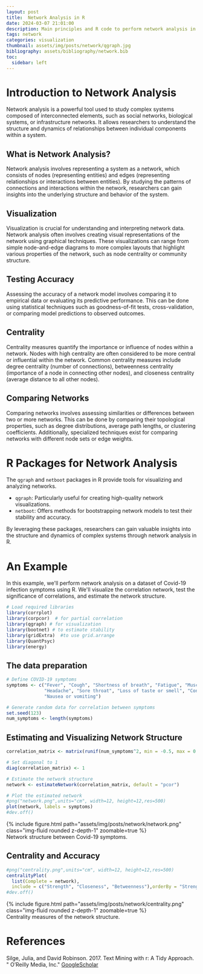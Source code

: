 ```yaml
---
layout: post
title:  Network Analysis in R
date: 2024-03-07 21:01:00
description: Main principles and R code to perform network analysis in R.
tags: network
categories: visualization
thumbnail: assets/img/posts/network/qgraph.jpg
bibliography: assets/bibliography/network.bib
toc:
  sidebar: left
---
```



# Introduction to Network Analysis

Network analysis is a powerful tool used to study complex systems composed of interconnected elements, such as social networks, biological systems, or infrastructure networks. It allows researchers to understand the structure and dynamics of relationships between individual components within a system.

## What is Network Analysis?

Network analysis involves representing a system as a network, which consists of nodes (representing entities) and edges (representing relationships or interactions between entities). By studying the patterns of connections and interactions within the network, researchers can gain insights into the underlying structure and behavior of the system.

## Visualization

Visualization is crucial for understanding and interpreting network data. Network analysis often involves creating visual representations of the network using graphical techniques. These visualizations can range from simple node-and-edge diagrams to more complex layouts that highlight various properties of the network, such as node centrality or community structure.

## Testing Accuracy

Assessing the accuracy of a network model involves comparing it to empirical data or evaluating its predictive performance. This can be done using statistical techniques such as goodness-of-fit tests, cross-validation, or comparing model predictions to observed outcomes.

## Centrality

Centrality measures quantify the importance or influence of nodes within a network. Nodes with high centrality are often considered to be more central or influential within the network. Common centrality measures include degree centrality (number of connections), betweenness centrality (importance of a node in connecting other nodes), and closeness centrality (average distance to all other nodes).

## Comparing Networks

Comparing networks involves assessing similarities or differences between two or more networks. This can be done by comparing their topological properties, such as degree distributions, average path lengths, or clustering coefficients. Additionally, specialized techniques exist for comparing networks with different node sets or edge weights.

# R Packages for Network Analysis

The `qgraph` and `netboot` packages in R provide tools for visualizing and analyzing networks. 

- `qgraph`: Particularly useful for creating high-quality network visualizations.
- `netboot`: Offers methods for bootstrapping network models to test their stability and accuracy.

By leveraging these packages, researchers can gain valuable insights into the structure and dynamics of complex systems through network analysis in R.


# An Example

In this example, we'll perform network analysis on a dataset of Covid-19 infection symptoms using R. We'll visualize the correlation network, test the significance of correlations, and estimate the network structure.


```R
# Load required libraries
library(corrplot)
library(corpcor)  # for partial correlation
library(qgraph) # for visualization
library(bootnet) # to estimate stability
library(gridExtra)  #to use grid.arrange
library(QuantPsyc)
library(energy)
```

## The data preparation


```R
# Define COVID-19 symptoms
symptoms <- c("Fever", "Cough", "Shortness of breath", "Fatigue", "Muscle or body aches",
              "Headache", "Sore throat", "Loss of taste or smell", "Congestion or runny nose",
              "Nausea or vomiting")

# Generate random data for correlation between symptoms
set.seed(123)
num_symptoms <- length(symptoms)

```

## Estimating and Visualizing Network Structure

```R
correlation_matrix <- matrix(runif(num_symptoms^2, min = -0.5, max = 0.5), nrow = num_symptoms)

# Set diagonal to 1
diag(correlation_matrix) <- 1

# Estimate the network structure
network <- estimateNetwork(correlation_matrix, default = "pcor")

# Plot the estimated network
#png("network.png",units="cm", width=12, height=12,res=500)
plot(network, labels = symptoms)
#dev.off()
```

<div class="row mt-3">
        {% include figure.html path="assets/img/posts/network/network.png" class="img-fluid rounded z-depth-1" zoomable=true %}
    </div>
  <div class="caption">
    Network structure between Covid-19 symptoms.
</div>



## Centrality and Accuracy

```R
#png("centrality.png",units="cm", width=12, height=12,res=500)
centralityPlot(
  list(Complete = network),
  include = c("Strength", "Closeness", "Betweenness"),orderBy = "Strength")
#dev.off()
```


<div class="row mt-3">
        {% include figure.html path="assets/img/posts/network/centrality.png" class="img-fluid rounded z-depth-1" zoomable=true %}
    </div>
  <div class="caption">
   Centrality measures of the network structure.
</div>

# References
Silge, Julia, and David Robinson. 2017. Text Mining with r: A Tidy Approach. " O’Reilly Media, Inc." 
[GoogleScholar](https://scholar.google.com/scholar?hl=el&as_sdt=0%2C5&q=Silge%2C+Julia%2C+and+David+Robinson.+2017.+Text+Mining+with+r&btnG=)